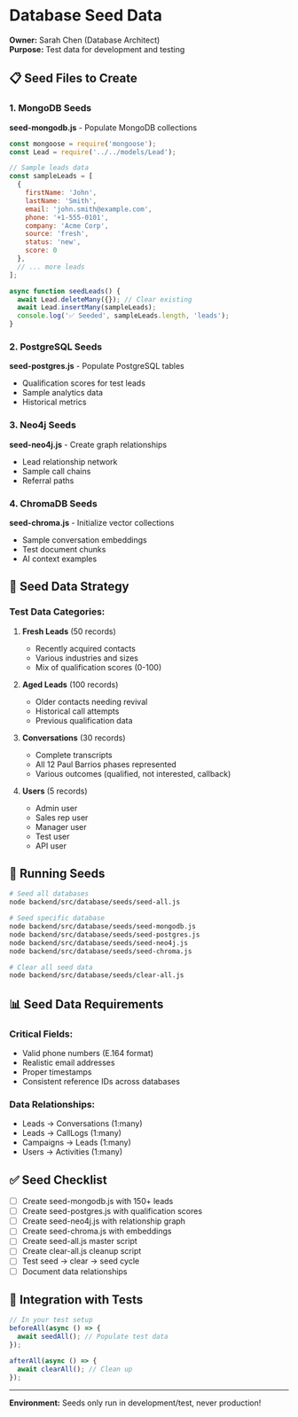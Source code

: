 # Database Seed Data

**Owner:** Sarah Chen (Database Architect)  
**Purpose:** Test data for development and testing

## 📋 Seed Files to Create

### 1. MongoDB Seeds

**seed-mongodb.js** - Populate MongoDB collections
```javascript
const mongoose = require('mongoose');
const Lead = require('../../models/Lead');

// Sample leads data
const sampleLeads = [
  {
    firstName: 'John',
    lastName: 'Smith',
    email: 'john.smith@example.com',
    phone: '+1-555-0101',
    company: 'Acme Corp',
    source: 'fresh',
    status: 'new',
    score: 0
  },
  // ... more leads
];

async function seedLeads() {
  await Lead.deleteMany({}); // Clear existing
  await Lead.insertMany(sampleLeads);
  console.log('✅ Seeded', sampleLeads.length, 'leads');
}
```

### 2. PostgreSQL Seeds

**seed-postgres.js** - Populate PostgreSQL tables
- Qualification scores for test leads
- Sample analytics data
- Historical metrics

### 3. Neo4j Seeds

**seed-neo4j.js** - Create graph relationships
- Lead relationship network
- Sample call chains
- Referral paths

### 4. ChromaDB Seeds

**seed-chroma.js** - Initialize vector collections
- Sample conversation embeddings
- Test document chunks
- AI context examples

## 🎯 Seed Data Strategy

### Test Data Categories:

1. **Fresh Leads** (50 records)
   - Recently acquired contacts
   - Various industries and sizes
   - Mix of qualification scores (0-100)

2. **Aged Leads** (100 records)
   - Older contacts needing revival
   - Historical call attempts
   - Previous qualification data

3. **Conversations** (30 records)
   - Complete transcripts
   - All 12 Paul Barrios phases represented
   - Various outcomes (qualified, not interested, callback)

4. **Users** (5 records)
   - Admin user
   - Sales rep user
   - Manager user
   - Test user
   - API user

## 🔄 Running Seeds

```bash
# Seed all databases
node backend/src/database/seeds/seed-all.js

# Seed specific database
node backend/src/database/seeds/seed-mongodb.js
node backend/src/database/seeds/seed-postgres.js
node backend/src/database/seeds/seed-neo4j.js
node backend/src/database/seeds/seed-chroma.js

# Clear all seed data
node backend/src/database/seeds/clear-all.js
```

## 📊 Seed Data Requirements

### Critical Fields:
- Valid phone numbers (E.164 format)
- Realistic email addresses
- Proper timestamps
- Consistent reference IDs across databases

### Data Relationships:
- Leads → Conversations (1:many)
- Leads → CallLogs (1:many)
- Campaigns → Leads (1:many)
- Users → Activities (1:many)

## ✅ Seed Checklist

- [ ] Create seed-mongodb.js with 150+ leads
- [ ] Create seed-postgres.js with qualification scores
- [ ] Create seed-neo4j.js with relationship graph
- [ ] Create seed-chroma.js with embeddings
- [ ] Create seed-all.js master script
- [ ] Create clear-all.js cleanup script
- [ ] Test seed → clear → seed cycle
- [ ] Document data relationships

## 🎪 Integration with Tests

```javascript
// In your test setup
beforeAll(async () => {
  await seedAll(); // Populate test data
});

afterAll(async () => {
  await clearAll(); // Clean up
});
```

---
**Environment:** Seeds only run in development/test, never production!